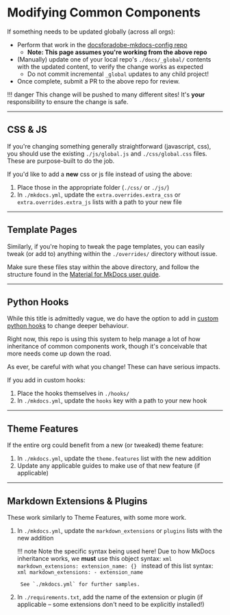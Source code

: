 # Modifying Common Components

If something needs to be updated globally (across all orgs):

- Perform that work in the [docsforadobe-mkdocs-config repo](https://github.com/docsforadobe/docsforadobe-mkdocs-config)
    - **Note: This page assumes you're working from the above repo**
- (Manually) update one of your local repo's `./docs/_global/` contents with the updated content, to verify the change works as expected
    - Do not commit incremental `_global` updates to any child project!
- Once complete, submit a PR to the above repo for review.

!!! danger
    This change will be pushed to many different sites! It's **your** responsibility to ensure the change is safe.

---

## CSS & JS

If you're changing something generally straightforward (javascript, css), you should use the existing `./js/global.js` and `./css/global.css` files. These are purpose-built to do the job.

If you'd like to add a **new** css or js file instead of using the above:

1. Place those in the appropriate folder (`./css/` or `./js/`)
2. In `./mkdocs.yml`, update the `extra.overrides.extra_css` or `extra.overrides.extra_js` lists with a path to your new file

---

## Template Pages

Similarly, if you're hoping to tweak the page templates, you can easily tweak (or add to) anything within the `./overrides/` directory without issue.

Make sure these files stay within the above directory, and follow the structure found in the [Material for MkDocs user guide](https://squidfunk.github.io/mkdocs-material/customization/).

---

## Python Hooks

While this title is admittedly vague, we do have the option to add in [custom python hooks](https://www.mkdocs.org/user-guide/configuration/#hooks) to change deeper behaviour.

Right now, this repo is using this system to help manage a lot of how inheritance of common components work, though it's conceivable that more needs come up down the road.

As ever, be careful with what you change! These can have serious impacts.

If you add in custom hooks:

1. Place the hooks themselves in `./hooks/`
2. In `./mkdocs.yml`, update the `hooks` key with a path to your new hook

---

## Theme Features

If the entire org could benefit from a new (or tweaked) theme feature:

1. In `./mkdocs.yml`, update the `theme.features` list with the new addition
2. Update any applicable guides to make use of that new feature (if applicable)

---

## Markdown Extensions & Plugins

These work similarly to Theme Features, with some more work.

1. In `./mkdocs.yml`, update the `markdown_extensions` or `plugins` lists with the new addition

    !!! note
        Note the specific syntax being used here! Due to how MkDocs inheritance works, we **must** use this object syntax:
        ```xml
        markdown_extensions:
            extension_name: {}
        ```
        instead of this list syntax:
        ```xml
        markdown_extensions:
            - extension_name
        ```

        See `./mkdocs.yml` for further samples.

2. In `./requirements.txt`, add the name of the extension or plugin (if applicable – some extensions don't need to be explicitly installed!)
